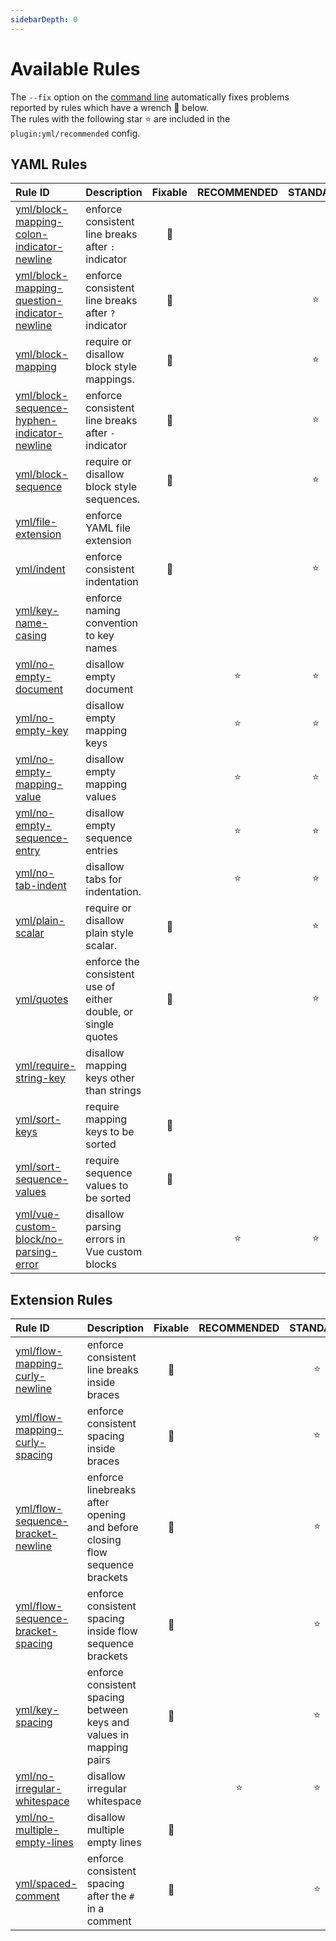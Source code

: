 ```yaml
---
sidebarDepth: 0
---
```


# Available Rules

The `--fix` option on the [command line](https://eslint.org/docs/user-guide/command-line-interface#fixing-problems) automatically fixes problems reported by rules which have a wrench :wrench: below.  
The rules with the following star :star: are included in the `plugin:yml/recommended` config.

<!-- This file is automatically generated in tools/update-docs-rules-index.js, do not change! -->

## YAML Rules

| Rule ID | Description | Fixable | RECOMMENDED | STANDARD |
|:--------|:------------|:-------:|:-----------:|:--------:|
| [yml/block-mapping-colon-indicator-newline](./block-mapping-colon-indicator-newline.md) | enforce consistent line breaks after `:` indicator | :wrench: |  |  |
| [yml/block-mapping-question-indicator-newline](./block-mapping-question-indicator-newline.md) | enforce consistent line breaks after `?` indicator | :wrench: |  | :star: |
| [yml/block-mapping](./block-mapping.md) | require or disallow block style mappings. | :wrench: |  | :star: |
| [yml/block-sequence-hyphen-indicator-newline](./block-sequence-hyphen-indicator-newline.md) | enforce consistent line breaks after `-` indicator | :wrench: |  | :star: |
| [yml/block-sequence](./block-sequence.md) | require or disallow block style sequences. | :wrench: |  | :star: |
| [yml/file-extension](./file-extension.md) | enforce YAML file extension |  |  |  |
| [yml/indent](./indent.md) | enforce consistent indentation | :wrench: |  | :star: |
| [yml/key-name-casing](./key-name-casing.md) | enforce naming convention to key names |  |  |  |
| [yml/no-empty-document](./no-empty-document.md) | disallow empty document |  | :star: | :star: |
| [yml/no-empty-key](./no-empty-key.md) | disallow empty mapping keys |  | :star: | :star: |
| [yml/no-empty-mapping-value](./no-empty-mapping-value.md) | disallow empty mapping values |  | :star: | :star: |
| [yml/no-empty-sequence-entry](./no-empty-sequence-entry.md) | disallow empty sequence entries |  | :star: | :star: |
| [yml/no-tab-indent](./no-tab-indent.md) | disallow tabs for indentation. |  | :star: | :star: |
| [yml/plain-scalar](./plain-scalar.md) | require or disallow plain style scalar. | :wrench: |  | :star: |
| [yml/quotes](./quotes.md) | enforce the consistent use of either double, or single quotes | :wrench: |  | :star: |
| [yml/require-string-key](./require-string-key.md) | disallow mapping keys other than strings |  |  |  |
| [yml/sort-keys](./sort-keys.md) | require mapping keys to be sorted | :wrench: |  |  |
| [yml/sort-sequence-values](./sort-sequence-values.md) | require sequence values to be sorted | :wrench: |  |  |
| [yml/vue-custom-block/no-parsing-error](./vue-custom-block/no-parsing-error.md) | disallow parsing errors in Vue custom blocks |  | :star: | :star: |

## Extension Rules

| Rule ID | Description | Fixable | RECOMMENDED | STANDARD |
|:--------|:------------|:-------:|:-----------:|:--------:|
| [yml/flow-mapping-curly-newline](./flow-mapping-curly-newline.md) | enforce consistent line breaks inside braces | :wrench: |  | :star: |
| [yml/flow-mapping-curly-spacing](./flow-mapping-curly-spacing.md) | enforce consistent spacing inside braces | :wrench: |  | :star: |
| [yml/flow-sequence-bracket-newline](./flow-sequence-bracket-newline.md) | enforce linebreaks after opening and before closing flow sequence brackets | :wrench: |  | :star: |
| [yml/flow-sequence-bracket-spacing](./flow-sequence-bracket-spacing.md) | enforce consistent spacing inside flow sequence brackets | :wrench: |  | :star: |
| [yml/key-spacing](./key-spacing.md) | enforce consistent spacing between keys and values in mapping pairs | :wrench: |  | :star: |
| [yml/no-irregular-whitespace](./no-irregular-whitespace.md) | disallow irregular whitespace |  | :star: | :star: |
| [yml/no-multiple-empty-lines](./no-multiple-empty-lines.md) | disallow multiple empty lines | :wrench: |  |  |
| [yml/spaced-comment](./spaced-comment.md) | enforce consistent spacing after the `#` in a comment | :wrench: |  | :star: |
